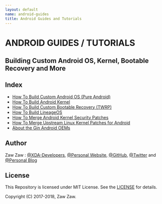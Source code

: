 ```yaml
---
layout: default
name: android-guides
title: Android Guides and Tutorials
---
```


# ANDROID GUIDES / TUTORIALS
## Building Custom Android OS, Kernel, Bootable Recovery and More

## Index
- [How To Build Custom Android OS (Pure Android)](https://github.com/zawzaww/android-tutorials/blob/android/Guides/Building-AOSP-ROM.md)
- [How To Build Android Kernel](https://github.com/zawzaww/android-tutorials/blob/android/Guides/Building-Android-Kernel.md)
- [How To Build Custom Bootable Recovery (TWRP)](https://github.com/zawzaww/android-tutorials/blob/android/Guides/Building-TWRP-Recovery.md)
- [How To Build LineageOS](https://github.com/zawzaww/android-tutorials/blob/android/Guides/Building-LineageOS.md)
- [How To Merge Android Kernel Security Patches](https://github.com/zawzaww/android-tutorials/blob/android/Guides/Updating-Security-Patches.md)
- [How To Merge Upstream Linux Kernel Patches for Android](https://github.com/zawzaww/android-tutorials/blob/android/Guides/Updating-Linux-Kernel.md)
- [About the Gin Android OEMs](https://github.com/zawzaww/android-tutorials/blob/android/Articles/Gin-Android-OEMs.md)


## Author
Zaw Zaw : [@XDA-Developers](https://forum.xda-developers.com/member.php?u=7581611), [@Personal Website](https://zawzaww.github.io), [@GitHub](https://github.com/zawzaww), [@Twitter](https://twitter.com/zawzawwme) and [@Personal Blog](https://medium.com/zawzaww)


## License
This Repository is licensed under MIT License. See the [LICENSE](https://github.com/zawzaww/android-tutorials/blob/android/LICENSE) for details.

Copyright (C) 2017-2018, Zaw Zaw.
